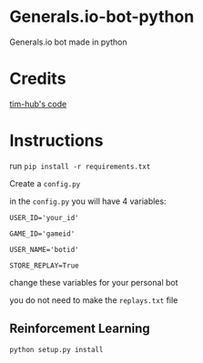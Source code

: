 # Generals.io-bot-python
Generals.io bot made in python

# Credits
[tim-hub's code](https://github.com/tim-hub/generals.io-python-bot-TNT)

# Instructions

run ```pip install -r requirements.txt```

Create a ```config.py```

in the ```config.py``` you will have 4 variables:

```USER_ID='your_id'```

```GAME_ID='gameid'```

```USER_NAME='botid'```

```STORE_REPLAY=True```

change these variables for your personal bot

you do not need to make the ```replays.txt``` file

## Reinforcement Learning
```python setup.py install```
